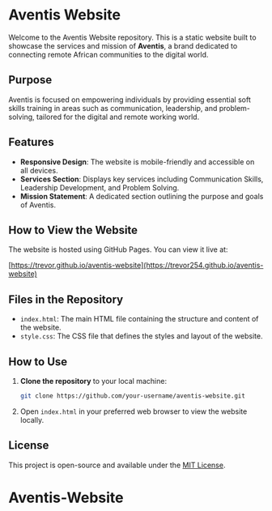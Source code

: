 # Aventis Website

Welcome to the Aventis Website repository. This is a static website built to showcase the services and mission of **Aventis**, a brand dedicated to connecting remote African communities to the digital world.

## Purpose

Aventis is focused on empowering individuals by providing essential soft skills training in areas such as communication, leadership, and problem-solving, tailored for the digital and remote working world.

## Features

- **Responsive Design**: The website is mobile-friendly and accessible on all devices.
- **Services Section**: Displays key services including Communication Skills, Leadership Development, and Problem Solving.
- **Mission Statement**: A dedicated section outlining the purpose and goals of Aventis.

## How to View the Website

The website is hosted using GitHub Pages. You can view it live at:

[https://trevor.github.io/aventis-website](https://trevor254.github.io/aventis-website)

## Files in the Repository

- `index.html`: The main HTML file containing the structure and content of the website.
- `style.css`: The CSS file that defines the styles and layout of the website.

## How to Use

1. **Clone the repository** to your local machine:
    ```bash
    git clone https://github.com/your-username/aventis-website.git
    ```

2. Open `index.html` in your preferred web browser to view the website locally.

## License

This project is open-source and available under the [MIT License](LICENSE).
# Aventis-Website
